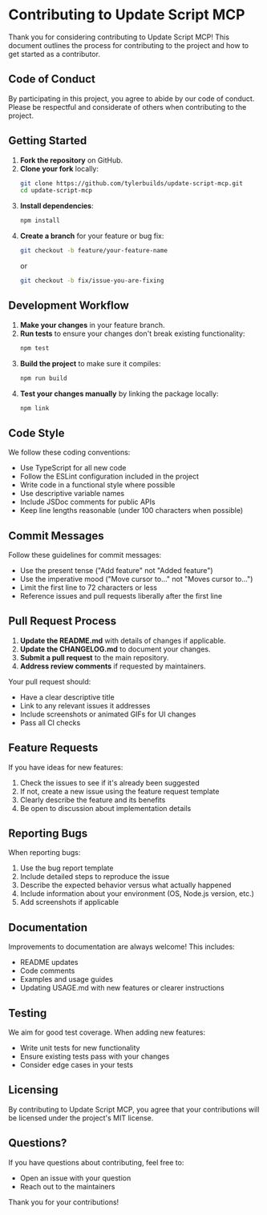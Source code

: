 # Contributing to Update Script MCP

Thank you for considering contributing to Update Script MCP! This document outlines the process for contributing to the project and how to get started as a contributor.

## Code of Conduct

By participating in this project, you agree to abide by our code of conduct. Please be respectful and considerate of others when contributing to the project.

## Getting Started

1. **Fork the repository** on GitHub.
2. **Clone your fork** locally:
   ```bash
   git clone https://github.com/tylerbuilds/update-script-mcp.git
   cd update-script-mcp
   ```
3. **Install dependencies**:
   ```bash
   npm install
   ```
4. **Create a branch** for your feature or bug fix:
   ```bash
   git checkout -b feature/your-feature-name
   ```
   or
   ```bash
   git checkout -b fix/issue-you-are-fixing
   ```

## Development Workflow

1. **Make your changes** in your feature branch.
2. **Run tests** to ensure your changes don't break existing functionality:
   ```bash
   npm test
   ```
3. **Build the project** to make sure it compiles:
   ```bash
   npm run build
   ```
4. **Test your changes manually** by linking the package locally:
   ```bash
   npm link
   ```

## Code Style

We follow these coding conventions:

- Use TypeScript for all new code
- Follow the ESLint configuration included in the project
- Write code in a functional style where possible
- Use descriptive variable names
- Include JSDoc comments for public APIs
- Keep line lengths reasonable (under 100 characters when possible)

## Commit Messages

Follow these guidelines for commit messages:

- Use the present tense ("Add feature" not "Added feature")
- Use the imperative mood ("Move cursor to..." not "Moves cursor to...")
- Limit the first line to 72 characters or less
- Reference issues and pull requests liberally after the first line

## Pull Request Process

1. **Update the README.md** with details of changes if applicable.
2. **Update the CHANGELOG.md** to document your changes.
3. **Submit a pull request** to the main repository.
4. **Address review comments** if requested by maintainers.

Your pull request should:
- Have a clear descriptive title
- Link to any relevant issues it addresses
- Include screenshots or animated GIFs for UI changes
- Pass all CI checks

## Feature Requests

If you have ideas for new features:

1. Check the issues to see if it's already been suggested
2. If not, create a new issue using the feature request template
3. Clearly describe the feature and its benefits
4. Be open to discussion about implementation details

## Reporting Bugs

When reporting bugs:

1. Use the bug report template
2. Include detailed steps to reproduce the issue
3. Describe the expected behavior versus what actually happened
4. Include information about your environment (OS, Node.js version, etc.)
5. Add screenshots if applicable

## Documentation

Improvements to documentation are always welcome! This includes:

- README updates
- Code comments
- Examples and usage guides
- Updating USAGE.md with new features or clearer instructions

## Testing

We aim for good test coverage. When adding new features:

- Write unit tests for new functionality
- Ensure existing tests pass with your changes
- Consider edge cases in your tests

## Licensing

By contributing to Update Script MCP, you agree that your contributions will be licensed under the project's MIT license.

## Questions?

If you have questions about contributing, feel free to:

- Open an issue with your question
- Reach out to the maintainers

Thank you for your contributions! 